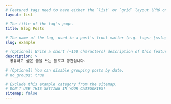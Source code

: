 ```yaml
---
# Featured tags need to have either the `list` or `grid` layout (PRO only).
layout: list

# The title of the tag's page.
title: Blog Posts

# The name of the tag, used in a post's front matter (e.g. tags: [<slug>]).
slug: example

# (Optional) Write a short (~150 characters) description of this featured tag.
description: >
  공유하고 싶은 글을 쓰는 블로그 공간입니다.

# (Optional) You can disable grouping posts by date.
# no_groups: true

# Exclude this example category from the sitemap.
# DON'T USE THIS SETTING IN YOUR CATEGORIES!
sitemap: false
---
```

